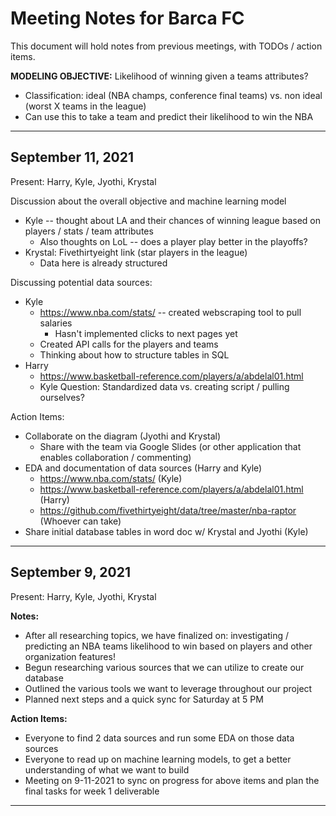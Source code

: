 # Meeting Notes for Barca FC

This document will hold notes from previous meetings, with TODOs / action items.

**MODELING OBJECTIVE:** Likelihood of winning given a teams attributes?
- Classification: ideal (NBA champs, conference final teams) vs. non ideal (worst X teams in the league)
- Can use this to take a team and predict their likelihood to win the NBA

-----------------------------------------------------------------------------------------------------------------------------------------------------------------

## September 11, 2021
Present: Harry, Kyle, Jyothi, Krystal

Discussion about the overall objective and machine learning model
- Kyle -- thought about LA and their chances of winning league based on players / stats / team attributes
  - Also thoughts on LoL -- does a player play better in the playoffs?
- Krystal: Fivethirtyeight link (star players in the league)
  - Data here is already structured

Discussing potential data sources:
- Kyle
  - https://www.nba.com/stats/ -- created webscraping tool to pull salaries
    - Hasn't implemented clicks to next pages yet
  - Created API calls for the players and teams
  - Thinking about how to structure tables in SQL
- Harry
  - https://www.basketball-reference.com/players/a/abdelal01.html
  - Kyle Question: Standardized data vs. creating script / pulling ourselves?

Action Items:
- Collaborate on the diagram (Jyothi and Krystal)
  - Share with the team via Google Slides (or other application that enables collaboration / commenting)
- EDA and documentation of data sources (Harry and Kyle)
  - https://www.nba.com/stats/ (Kyle)
  - https://www.basketball-reference.com/players/a/abdelal01.html (Harry)
  - https://github.com/fivethirtyeight/data/tree/master/nba-raptor (Whoever can take)
- Share initial database tables in word doc w/ Krystal and Jyothi (Kyle)

-----------------------------------------------------------------------------------------------------------------------------------------------------------------

## September 9, 2021
Present: Harry, Kyle, Jyothi, Krystal

**Notes:**
- After all researching topics, we have finalized on: investigating / predicting an NBA teams likelihood to win based on players and other organization features!
- Begun researching various sources that we can utilize to create our database
- Outlined the various tools we want to leverage throughout our project
- Planned next steps and a quick sync for Saturday at 5 PM

**Action Items:**
- Everyone to find 2 data sources and run some EDA on those data sources
- Everyone to read up on machine learning models, to get a better understanding of what we want to build
- Meeting on 9-11-2021 to sync on progress for above items and plan the final tasks for week 1 deliverable

-----------------------------------------------------------------------------------------------------------------------------------------------------------------
